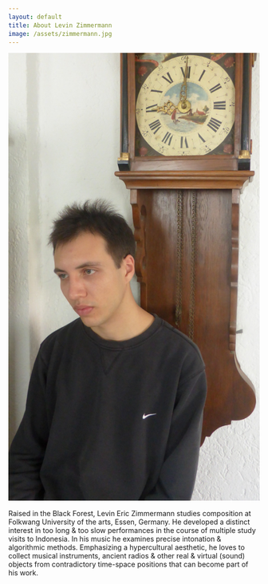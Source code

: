 ```yaml
---
layout: default
title: About Levin Zimmermann
image: /assets/zimmermann.jpg
---
```


<p style="text-align:center;">
  <img id="standard-50" src="/assets/zimmermann.jpg" alt="Levin Zimmermann potrait"/>
</p>

Raised in the Black Forest, Levin Eric Zimmermann studies composition at Folkwang University of the arts, Essen, Germany.
He developed a distinct interest in too long & too slow performances in the course of multiple study visits to Indonesia.
In his music he examines precise intonation & algorithmic methods.
Emphasizing a hypercultural aesthetic, he loves to collect musical instruments, ancient radios & other real & virtual (sound) objects from contradictory time-space positions that can become part of his work.
